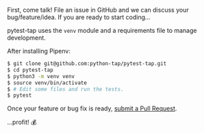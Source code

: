 First,
come talk!
File an issue in GitHub
and we can discuss your bug/feature/idea.
If you are ready to start coding...

pytest-tap uses the `venv` module
and a requirements file
to manage development.

After installing Pipenv:

```bash
$ git clone git@github.com:python-tap/pytest-tap.git
$ cd pytest-tap
$ python3 -m venv venv
$ source venv/bin/activate
$ # Edit some files and run the tests.
$ pytest
```

Once your feature or bug fix is ready,
[submit a Pull Request](https://help.github.com/articles/creating-a-pull-request/>).

...profit! :moneybag:
